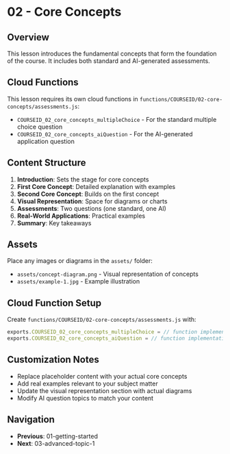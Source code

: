 # 02 - Core Concepts

## Overview
This lesson introduces the fundamental concepts that form the foundation of the course. It includes both standard and AI-generated assessments.

## Cloud Functions
This lesson requires its own cloud functions in `functions/COURSEID/02-core-concepts/assessments.js`:
- `COURSEID_02_core_concepts_multipleChoice` - For the standard multiple choice question
- `COURSEID_02_core_concepts_aiQuestion` - For the AI-generated application question

## Content Structure
1. **Introduction**: Sets the stage for core concepts
2. **First Core Concept**: Detailed explanation with examples
3. **Second Core Concept**: Builds on the first concept
4. **Visual Representation**: Space for diagrams or charts
5. **Assessments**: Two questions (one standard, one AI)
6. **Real-World Applications**: Practical examples
7. **Summary**: Key takeaways

## Assets
Place any images or diagrams in the `assets/` folder:
- `assets/concept-diagram.png` - Visual representation of concepts
- `assets/example-1.jpg` - Example illustration

## Cloud Function Setup
Create `functions/COURSEID/02-core-concepts/assessments.js` with:
```javascript
exports.COURSEID_02_core_concepts_multipleChoice = // function implementation
exports.COURSEID_02_core_concepts_aiQuestion = // function implementation
```

## Customization Notes
- Replace placeholder content with your actual core concepts
- Add real examples relevant to your subject matter
- Update the visual representation section with actual diagrams
- Modify AI question topics to match your content

## Navigation
- **Previous**: 01-getting-started
- **Next**: 03-advanced-topic-1